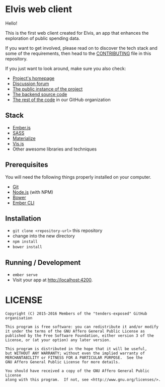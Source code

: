 # Elvis web client

Hello!

This is the first web client created for Elvis, an app that enhances the
exploration of public spending data.

If you want to get involved, please read on to discover the tech stack and some
of the requirements, then head to the [CONTRIBUTING](./CONTRIBUTING.md) file in
this repository.

If you just want to look around, make sure you also check:

* [Project's homepage](http://tenders.exposed)
* [Discussion forum](https://discuss.tenders.exposed)
* [The public instance of the project](https://elvis.tenders.exposed)
* [The backend source code](https://github.com/tenders-exposed/elvis-backend)
* [The rest of the code](https://github.com/tenders-exposed) in our GitHub organization

## Stack

* [Ember.js](http://emberjs.com/)
* [SASS](http://sass-lang.com/)
* [Materialize](http://materializecss.com/)
* [Vis.js](http://visjs.org/)
* Other awesome libraries and techniques

## Prerequisites

You will need the following things properly installed on your computer.

* [Git](http://git-scm.com/)
* [Node.js](http://nodejs.org/) (with NPM)
* [Bower](http://bower.io/)
* [Ember CLI](http://ember-cli.com/)

## Installation

* `git clone <repository-url>` this repository
* change into the new directory
* `npm install`
* `bower install`

## Running / Development

* `ember serve`
* Visit your app at [http://localhost:4200](http://localhost:4200).


# LICENSE

    Copyright (C) 2015-2016 Members of the "tenders-exposed" GitHub organisation

    This program is free software: you can redistribute it and/or modify
    it under the terms of the GNU Affero General Public License as
    published by the Free Software Foundation, either version 3 of the
    License, or (at your option) any later version.

    This program is distributed in the hope that it will be useful,
    but WITHOUT ANY WARRANTY; without even the implied warranty of
    MERCHANTABILITY or FITNESS FOR A PARTICULAR PURPOSE.  See the
    GNU Affero General Public License for more details.

    You should have received a copy of the GNU Affero General Public License
    along with this program.  If not, see <http://www.gnu.org/licenses/>.

